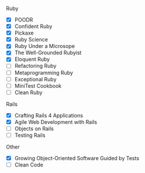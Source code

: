 Ruby

* [x] POODR
* [x] Confident Ruby
* [x] Pickaxe
* [x] Ruby Science
* [x] Ruby Under a Microsope
* [x] The Well-Grounded Rubyist
* [x] Eloquent Ruby
* [ ] Refactoring Ruby
* [ ] Metaprogramming Ruby
* [ ] Exceptional Ruby
* [ ] MiniTest Cookbook
* [ ] Clean Ruby

Rails

* [x] Crafting Rails 4 Applications
* [x] Agile Web Development with Rails
* [ ] Objects on Rails
* [ ] Testing Rails

Other

* [x] Growing Object-Oriented Software Guided by Tests
* [ ] Clean Code
